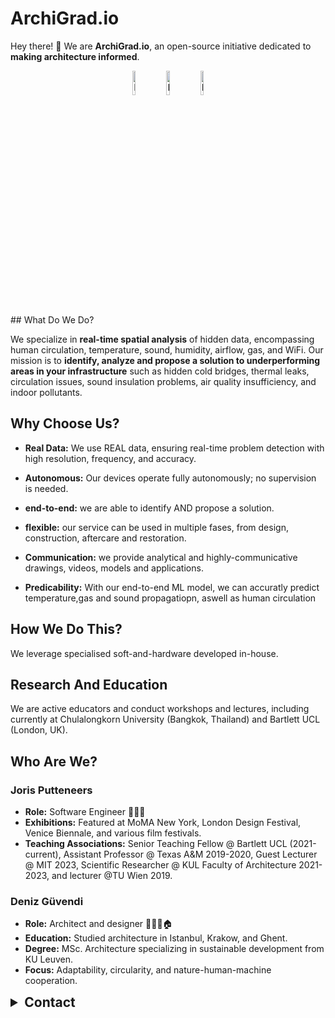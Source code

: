 
# ArchiGrad.io

Hey there! 👋 We are **ArchiGrad.io**, an open-source initiative dedicated to **making architecture informed**.
<div style="text-align: center;">
  <img src="./assets/1.gif" alt="Image 1" style="width: 10%;">
  <img src="./assets/1.gif" alt="Image 2" style="width: 10%;">
  <img src="./assets/1.gif" alt="Image 3" style="width: 10%;">
</div>
## What Do We Do?

We specialize in **real-time spatial analysis** of hidden data, encompassing human circulation, temperature, sound, humidity, airflow, gas, and WiFi. Our mission is to **identify, analyze and propose a solution to underperforming areas in your infrastructure** such as hidden cold bridges, thermal leaks, circulation issues, sound insulation problems, air quality insufficiency, and indoor pollutants. 

<!-- We outperform traditional methods, offering both an economical and environmental advantage. -->
<!-- [Link Text](http://example.com) -->

## Why Choose Us?

- **Real Data:** We use REAL data, ensuring real-time problem detection with high resolution, frequency, and accuracy.
  
- **Autonomous:** Our devices operate fully autonomously; no supervision is needed.

- **end-to-end:** we are able to identify AND propose a solution.

- **flexible:** our service can be used in multiple fases, from design, construction, aftercare and restoration.

- **Communication:** we provide analytical and highly-communicative drawings, videos, models and applications.

- **Predicability:** With our end-to-end ML model, we can accuratly predict temperature,gas and sound propagatiopn, aswell as  human circulation
 <!-- high-communicative drawings, videos, and models to effectively communicate our proposals and analyses. -->

## How We Do This?

We leverage specialised soft-and-hardware developed in-house. 

## Research And Education

We are active educators and conduct workshops and lectures, including currently at Chulalongkorn University (Bangkok, Thailand) and Bartlett UCL (London, UK).


<!-- ## Roadmap

- [x] Task 1
- [ ] Task 2 -->

## Who Are We?

### Joris Putteneers
- **Role:** Software Engineer 🤖🧑‍💻
- **Exhibitions:** Featured at MoMA New York, London Design Festival, Venice Biennale, and various film festivals.
- **Teaching Associations:** Senior Teaching Fellow @ Bartlett UCL (2021-current), Assistant Professor @ Texas A&M 2019-2020, Guest Lecturer @ MIT 2023, Scientific Researcher @ KUL Faculty of Architecture 2021-2023, and lecturer @TU Wien 2019.

### Deniz Güvendi
- **Role:** Architect and designer 📐👷‍♀️🏠
- **Education:** Studied architecture in Istanbul, Krakow, and Ghent.
- **Degree:** MSc. Architecture specializing in sustainable development from KU Leuven.
- **Focus:** Adaptability, circularity, and nature-human-machine cooperation.

<!-- ## contact -->
<!-- <details>
  <summary></summary>   
  

</details> -->

<details>
  <summary style="font-weight: bold; font-size: 1.5em;">Contact</summary>
  
  **Email:** putteneersjoris@gmail.com  
  **Email:** dguvendi9696@gmail.com  
</details>





